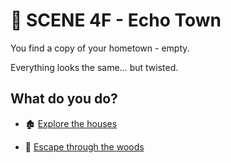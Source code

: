
# 🌌 SCENE 4F - Echo Town

You find a copy of your hometown - empty.

Everything looks the same… but twisted.

## What do you do?

- 🏚️ [Explore the houses](./scene5K.md)

- 🧭 [Escape through the woods](./scene5L.md)
